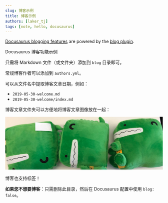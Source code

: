 ```yaml
---
slug: 博客示例
title: 博客示例
authors: [laker_tj]
tags: [note, hello, docusaurus]
---
```


[Docusaurus blogging features](https://docusaurus.io/docs/blog) are powered by the [blog plugin](https://docusaurus.io/docs/api/plugins/@docusaurus/plugin-content-blog).

Docusaurus 博客功能示例

<!-- truncate -->

只需将 Markdown 文件（或文件夹）添加到 `blog` 目录即可。

常规博客作者可以添加到 `authors.yml`。

可以从文件名中提取博客文章日期，例如：

- `2019-05-30-welcome.md`
- `2019-05-30-welcome/index.md`

博客文章文件夹可以方便地将博客文章图像放在一起：

![Docusaurus Plushie](./docusaurus-plushie-banner.jpeg)

博客也支持标签！

**如果您不想要博客**：只需删除此目录，然后在 Docusaurus 配置中使用 `blog: false`。